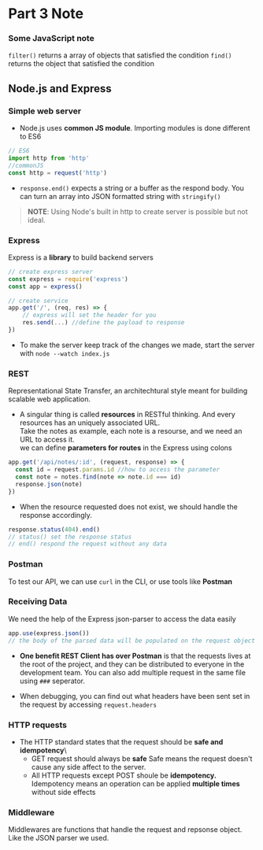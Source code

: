 # Part 3 Note

### Some JavaScript note
`filter()` returns a array of objects that satisfied the condition
`find()` returns the object that satisfied the condition

## Node.js and Express
### Simple web server
* Node.js uses **common JS module**. Importing modules is done different to ES6
```javascript
// ES6
import http from 'http'
//commonJS
const http = request('http')
```
* `response.end()` expects a string or a buffer as the respond body. You can turn an array into JSON formatted string with `stringify()`
> **NOTE**: Using Node's built in http to create server is possible but not ideal. 

### Express
Express is a **library** to build backend servers
```javascript
// create express server
const express = require('express')
const app = express()

// create service
app.get('/', (req, res) => {
    // express will set the header for you
    res.send(...) //define the payload to response
})
```
* To make the server keep track of the changes we made, start the server with `node --watch index.js`

### REST
Representational State Transfer, an architechtural style meant for building scalable web application.
* A singular thing is called **resources** in RESTful thinking. And every resources has an uniquely associated URL.\
Take the notes as example, each note is a resourse, and we need an URL to access it.\
we can define **parameters for routes** in the Express using colons
```javascript
app.get('/api/notes/:id', (request, response) => {
  const id = request.params.id //how to access the parameter
  const note = notes.find(note => note.id === id)
  response.json(note)
})
```
* When the resource requested does not exist, we should handle the response accordingly.
```javascript
response.status(404).end()
// status() set the response status
// end() respond the request without any data
```

### Postman
To test our API, we can use `curl` in the CLI, or use tools like **Postman**

### Receiving Data
We need the help of the Express json-parser to access the data easily
```javascript
app.use(express.json())
// the body of the parsed data will be populated on the request object
```
* **One benefit REST Client has over Postman** is that the requests lives at the root of the project, and they can be distributed to everyone in the development team. You can also add multiple request in the same file using `###` seperator.

* When debugging, you can find out what headers have been sent set in the request by accessing `request.headers`

### HTTP requests
* The HTTP standard states that the request should be **safe and idempotency**\
  * GET request should always be **safe**
    Safe means the request doesn't cause any side affect to the server.
  * All HTTP requests except POST shoule be **idempotency.**
    Idempotency means an operation can be applied **multiple times** without side effects

### Middleware
Middlewares are functions that handle the request and repsonse object. Like the JSON parser we used.


  

